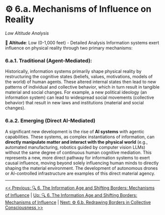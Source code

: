 # ⚙️ 6.a. Mechanisms of Influence on Reality
*Low Altitude Analysis*

📍 **Altitude**: Low (0-1,000 feet) - Detailed Analysis
Information systems exert influence on physical reality through two primary mechanisms:

### 6.a.1. Traditional (Agent-Mediated):

Historically, information systems primarily shape physical reality by restructuring the cognitive states (beliefs, values, motivations, models of the world) of human agents. These altered internal states then lead to new patterns of individual and collective behavior, which in turn result in tangible material and social changes. For example, a new political ideology (an information system) can lead to widespread social movements (collective behavior) that result in new laws and institutions (material and social changes).

### 6.a.2. Emerging (Direct AI-Mediated)

A significant new development is the rise of **AI systems** with agentic capabilities. These systems, as complex instantiations of information, can **directly manipulate matter and interact with the physical world** (e.g., automated manufacturing, robotics guided by computer vision LLMs) without the same degree of continuous human cognitive mediation. This represents a new, more direct pathway for information systems to exert causal influence, moving beyond solely influencing human minds to directly shaping the material environment. The development of autonomous drones or AI-controlled infrastructure are examples of this direct material agency.

---
[<< Previous: 🔍 6. The Information Age and Shifting Borders: Mechanisms of Influence](6-influence-collective-consciousness.md) | [Up: 🔍 6. The Information Age and Shifting Borders: Mechanisms of Influence](6-influence-collective-consciousness.md) | [Next: ⚙️ 6.b. Redrawing Borders in Collective Consciousness >>](6b-redrawing-borders-collective-consciousness.md)
